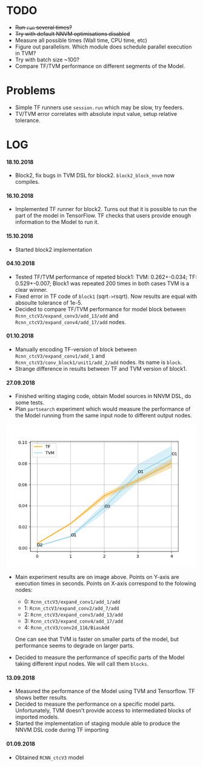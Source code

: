 TODO
====

* ~~Run `run` several times?~~
* ~~Try with default NNVM optimisations disabled~~
* Measure all possible times (Wall time, CPU time, etc)
* Figure out parallelism. Which module does schedule parallel execution in TVM?
* Try with batch size ~100?
* Compare TF/TVM performance on different segments of the Model.

Problems
========

* Simple TF runners use `session.run` which may be slow, try feeders.
* TV/TVM error correlates with absolute input value, setup relative tolerance.


LOG
===

#### 18.10.2018
* Block2, fix bugs in TVM DSL for block2. `block2_block_nnvm` now compiles.

#### 16.10.2018
* Implemented TF runner for block2. Turns out that it is possible to run the
  part of the model in TensorFlow. TF checks that users provide enough
  information to the Model to run it.

#### 15.10.2018
* Started block2 implementation

#### 04.10.2018
* Tested TF/TVM performance of repeted block1: TVM: 0.262+-0.034; TF:
  0.529+-0.007; Block1 was repeated 200 times in both cases TVM is a clear
  winner.
* Fixed error in TF code of `block1` (sqrt`->`rsqrt). Now results are equal
  with absoulte tolerance of 1e-5.
* Decided to compare TF/TVM performance for model block between
  `Rcnn_ctcV3/expand_conv3/add_13/add` and `Rcnn_ctcV3/expand_conv4/add_17/add`
  nodes.

#### 01.10.2018
* Manually encoding TF-version of block between `Rcnn_ctcV3/expand_conv1/add_1`
  and `Rcnn_ctcV3/conv_block1/unit1/add_2/add` nodes. Its name is `block`.
* Strange difference in results between TF and TVM version of block1.

#### 27.09.2018
* Finished writing staging code, obtain Model sources in NNVM DSL, do some
  tests.
* Plan `partsearch` experiment which would measure the performance of the Model
  running from the same input node to different output nodes.

![partsearch](./partsearch.png)

* Main experiment results are on image above.
  Points on Y-axis are execution times in seconds.
  Points on X-axis correspond to the folowing nodes:

  - 0: `Rcnn_ctcV3/expand_conv1/add_1/add`
  - 1: `Rcnn_ctcV3/expand_conv2/add_7/add`
  - 2: `Rcnn_ctcV3/expand_conv3/add_13/add`
  - 3: `Rcnn_ctcV3/expand_conv4/add_17/add`
  - 4: `Rcnn_ctcV3/conv2d_116/BiasAdd`

  One can see that TVM is faster on smaller parts of the model, but performance
  seems to degrade on larger parts.
* Decided to measure the performance of specific parts of the Model taking
  different input nodes. We will call them `blocks`.


#### 13.09.2018
* Measured the performance of the Model using TVM and Tensorflow.
  TF shows better results.
* Decided to measure the performance on a specific model parts. Unfortunately,
  TVM doesn't provide access to intermediated blocks of imported models.
* Started the implementation of staging module able to produce the NNVM DSL code
  during TF importing

#### 01.09.2018
* Obtained `RCNN_ctcV3` model

